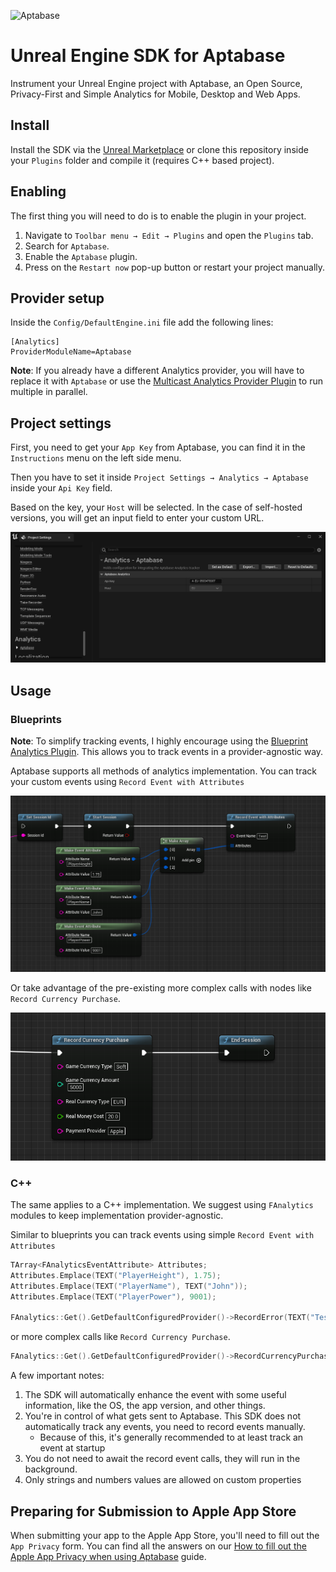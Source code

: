 ![Aptabase](https://aptabase.com/og.png)

# Unreal Engine SDK for Aptabase

Instrument your Unreal Engine project with Aptabase, an Open Source, Privacy-First and Simple Analytics for Mobile, Desktop and Web Apps.

## Install

Install the SDK via the [Unreal Marketplace](TODO) or clone this repository inside your `Plugins` folder and compile it (requires C++ based project).

## Enabling

The first thing you will need to do is to enable the plugin in your project.

1. Navigate to `Toolbar menu → Edit → Plugins` and open the `Plugins` tab.
1. Search for `Aptabase`.
1. Enable the `Aptabase` plugin.
1. Press on the `Restart now` pop-up button or restart your project manually.

## Provider setup

Inside the `Config/DefaultEngine.ini` file add the following lines:

```
[Analytics]
ProviderModuleName=Aptabase
```

**Note**: If you already have a different Analytics provider, you will have to replace it with `Aptabase` or use the [Multicast Analytics Provider Plugin](https://docs.unrealengine.com/4.26/en-US/TestingAndOptimization/Analytics/Multicast/) to run multiple in parallel.

## Project settings

First, you need to get your `App Key` from Aptabase, you can find it in the `Instructions` menu on the left side menu.

Then you have to set it inside `Project Settings → Analytics → Aptabase` inside your `Api Key` field.

Based on the key, your `Host` will be selected. In the case of self-hosted versions, you will get an input field to enter your custom URL.

![Project Settings](Docs/project-settings.png)

## Usage

### Blueprints

**Note**: To simplify tracking events, I highly encourage using the [Blueprint Analytics Plugin](https://docs.unrealengine.com/4.27/en-US/TestingAndOptimization/Analytics/Blueprints/). This allows you to track events in a provider-agnostic way.

Aptabase supports all methods of analytics implementation. You can track your custom events using `Record Event with Attributes`

![Event with Attirbutes](Docs/event-with-attributes.png)

Or take advantage of the pre-existing more complex calls with nodes like `Record Currency Purchase`.

![Event currency](Docs/event-currency.png)

### C++

The same applies to a C++ implementation. We suggest using `FAnalytics` modules to keep implementation provider-agnostic.

Similar to blueprints you can track events using simple `Record Event with Attributes`

```c++
TArray<FAnalyticsEventAttribute> Attributes;
Attributes.Emplace(TEXT("PlayerHeight"), 1.75);
Attributes.Emplace(TEXT("PlayerName"), TEXT("John"));
Attributes.Emplace(TEXT("PlayerPower"), 9001);

FAnalytics::Get().GetDefaultConfiguredProvider()->RecordError(TEXT("Test"), Attributes);
```

or more complex calls like `Record Currency Purchase`.

```c++
FAnalytics::Get().GetDefaultConfiguredProvider()->RecordCurrencyPurchase(TEXT("Soft"), 5000, TEXT("EUR"), 20.0, TEXT("Apple"));
```

A few important notes:

1. The SDK will automatically enhance the event with some useful information, like the OS, the app version, and other things.
2. You're in control of what gets sent to Aptabase. This SDK does not automatically track any events, you need to record events manually.
   - Because of this, it's generally recommended to at least track an event at startup
3. You do not need to await the record event calls, they will run in the background.
4. Only strings and numbers values are allowed on custom properties

## Preparing for Submission to Apple App Store

When submitting your app to the Apple App Store, you'll need to fill out the `App Privacy` form. You can find all the answers on our [How to fill out the Apple App Privacy when using Aptabase](https://aptabase.com/docs/apple-app-privacy) guide.

